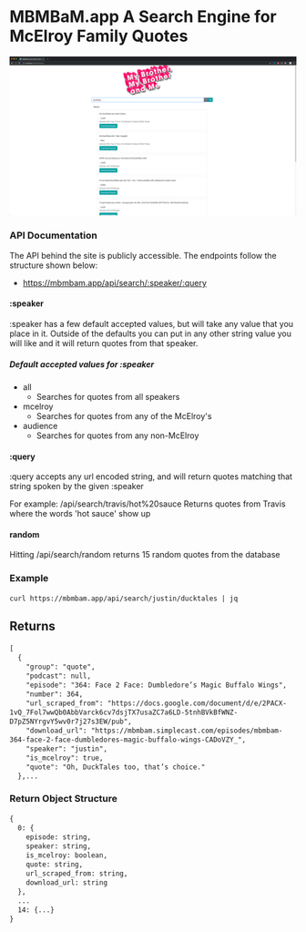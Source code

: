 #  MBMBaM.app A Search Engine for McElroy Family Quotes

![Alt text](./app/src/images/Screenshot.png?raw=true "MBMBaM Quote Search")

### API Documentation

The API behind the site is publicly accessible. The endpoints follow the structure shown below:

* https://mbmbam.app/api/search/:speaker/:query

#### :speaker

:speaker has a few default accepted values, but will take any value that you place in it. Outside of the defaults you can put in any other string value you will like and it will return quotes from that speaker.

##### Default accepted values for :speaker
* all
  * Searches for quotes from all speakers
* mcelroy
  * Searches for quotes from any of the McElroy's
* audience
  * Searches for quotes from any non-McElroy

#### :query  

:query accepts any url encoded string, and will return quotes matching that string spoken by the given :speaker

For example: /api/search/travis/hot%20sauce
Returns quotes from Travis where the words 'hot sauce' show up

#### random

Hitting /api/search/random returns 15 random quotes from the database

### Example
```
curl https://mbmbam.app/api/search/justin/ducktales | jq
```

## Returns
```
[
  {
    "group": "quote",
    "podcast": null,
    "episode": "364:‌ ‌Face‌ ‌2‌ ‌Face:‌ ‌Dumbledore’s‌ ‌Magic‌ ‌Buffalo‌ ‌Wings‌",
    "number": 364,
    "url_scraped_from": "https://docs.google.com/document/d/e/2PACX-1vQ_7Fol7wwQb0AbbVarck6cv7dsjTX7usaZC7a6LD-5tnhBVkBfWNZ-D7pZ5NYrgvY5wv0r7j27s3EW/pub",
    "download_url": "https://mbmbam.simplecast.com/episodes/mbmbam-364-face-2-face-dumbledores-magic-buffalo-wings-CADoVZY_",
    "speaker": "justin",
    "is_mcelroy": true,
    "quote": "Oh, DuckTales too, that’s choice."
  },...

```


### Return Object Structure
```
{
  0: {
    episode: string,
    speaker: string,
    is_mcelroy: boolean,
    quote: string,
    url_scraped_from: string,
    download_url: string
  },
  ...
  14: {...}
}
```
